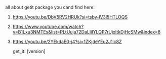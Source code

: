 all about getit package you cand find here:

1. https://youtu.be/DbV5RV2HRUk?si=tsby-lV3l5HTLOQS
2. https://www.youtube.com/watch?v=B1Lxu3NMTEs&list=PLtUuja72DaLIiIYLQP7rUjxItkDjHcSMw&index=8
3. https://youtu.be/2YEkdaE0-j4?si=1ZKjdeYEu2J1ic8Z


    get_it: [version]